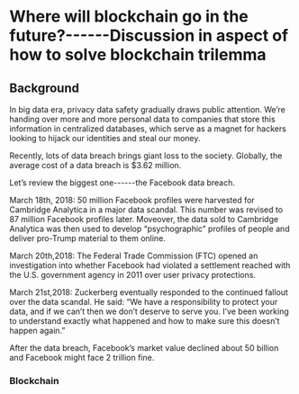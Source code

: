 # Where will blockchain go in the future?------Discussion in aspect of how to solve blockchain trilemma
## Background
In big data era, privacy data safety gradually draws public attention. We’re handing over more and more personal data to companies that store this information in centralized databases, which serve as a magnet for hackers looking to hijack our identities and steal our money.

Recently, lots of data breach brings giant loss to the society. Globally, the average cost of a data breach is $3.62 million.

Let’s review the biggest one------the Facebook data breach.

March 18th, 2018: 50 million Facebook profiles were harvested for Cambridge Analytica in a major data scandal. This number was revised to 87 million Facebook profiles later. Moveover, the data sold to Cambridge Analytica was then used to develop “psychographic” profiles of people and deliver pro-Trump material to them online.

March 20th,2018: The Federal Trade Commission (FTC) opened an investigation into whether Facebook had violated a settlement reached with the U.S. government agency in 2011 over user privacy protections.

March 21st,2018: Zuckerberg eventually responded to the continued fallout over the data scandal. He said: “We have a responsibility to protect your data, and if we can’t then we don’t deserve to serve you. I’ve been working to understand exactly what happened and how to make sure this doesn’t happen again.”

After the data breach, Facebook’s market value declined about 50 billion and Facebook might face 2 trillion fine.

### Blockchain
